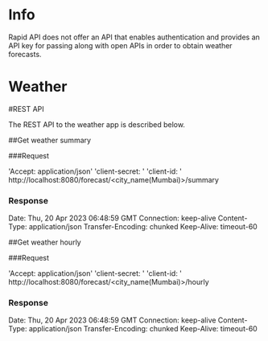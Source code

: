 # Info

Rapid API does not offer an API that enables authentication and provides an API key for passing along with open APIs in order to obtain weather forecasts.

# Weather
#REST API

The REST API to the weather app is described below.

##Get weather summary

###Request

'Accept: application/json' 'client-secret: <Client Secret>' 'client-id: <Client Id>' http://localhost:8080/forecast/<city_name(Mumbai)>/summary
                                                                                                                                               
### Response

   Date: Thu, 20 Apr 2023 06:48:59 GMT
   Connection: keep-alive
   Content-Type: application/json
   Transfer-Encoding: chunked
   Keep-Alive: timeout-60

##Get weather hourly

###Request

'Accept: application/json' 'client-secret: <Client Secret>' 'client-id: <Client Id>' http://localhost:8080/forecast/<city_name(Mumbai)>/hourly
  
### Response

   Date: Thu, 20 Apr 2023 06:48:59 GMT
   Connection: keep-alive
   Content-Type: application/json
   Transfer-Encoding: chunked
   Keep-Alive: timeout-60

